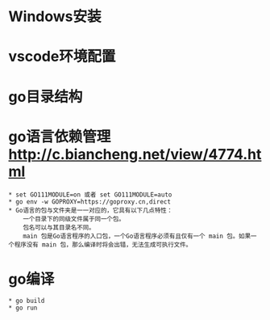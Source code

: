# Windows安装
# vscode环境配置
# go目录结构
# go语言依赖管理   http://c.biancheng.net/view/4774.html
    * set GO111MODULE=on 或者 set GO111MODULE=auto
    * go env -w GOPROXY=https://goproxy.cn,direct
    * Go语言的包与文件夹是一一对应的，它具有以下几点特性：
        一个目录下的同级文件属于同一个包。
        包名可以与其目录名不同。
        main 包是Go语言程序的入口包，一个Go语言程序必须有且仅有一个 main 包。如果一个程序没有 main 包，那么编译时将会出错，无法生成可执行文件。
# go编译
    * go build
    * go run